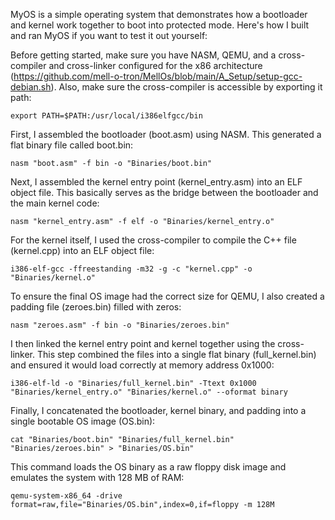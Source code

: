 MyOS is a simple operating system that demonstrates how a bootloader and kernel work together to boot into protected mode. Here's how I built and ran MyOS if you want to test it out yourself:

Before getting started, make sure you have NASM, QEMU, and a cross-compiler and cross-linker configured for the x86 architecture (https://github.com/mell-o-tron/MellOs/blob/main/A_Setup/setup-gcc-debian.sh). Also, make sure the cross-compiler is accessible by exporting it path:

`export PATH=$PATH:/usr/local/i386elfgcc/bin`

First, I assembled the bootloader (boot.asm) using NASM. This generated a flat binary file called boot.bin:

`nasm "boot.asm" -f bin -o "Binaries/boot.bin"`

Next, I assembled the kernel entry point (kernel_entry.asm) into an ELF object file. This basically serves as the bridge between the bootloader and the main kernel code:

`nasm "kernel_entry.asm" -f elf -o "Binaries/kernel_entry.o"`

For the kernel itself, I used the cross-compiler to compile the C++ file (kernel.cpp) into an ELF object file:

`i386-elf-gcc -ffreestanding -m32 -g -c "kernel.cpp" -o "Binaries/kernel.o"`

To ensure the final OS image had the correct size for QEMU, I also created a padding file (zeroes.bin) filled with zeros:

`nasm "zeroes.asm" -f bin -o "Binaries/zeroes.bin"`

I then linked the kernel entry point and kernel together using the cross-linker. This step combined the files into a single flat binary (full_kernel.bin) and ensured it would load correctly at memory address 0x1000:

`i386-elf-ld -o "Binaries/full_kernel.bin" -Ttext 0x1000 "Binaries/kernel_entry.o" "Binaries/kernel.o" --oformat binary`

Finally, I concatenated the bootloader, kernel binary, and padding into a single bootable OS image (OS.bin):

`cat "Binaries/boot.bin" "Binaries/full_kernel.bin" "Binaries/zeroes.bin" > "Binaries/OS.bin"`

This command loads the OS binary as a raw floppy disk image and emulates the system with 128 MB of RAM:

`qemu-system-x86_64 -drive format=raw,file="Binaries/OS.bin",index=0,if=floppy -m 128M`
